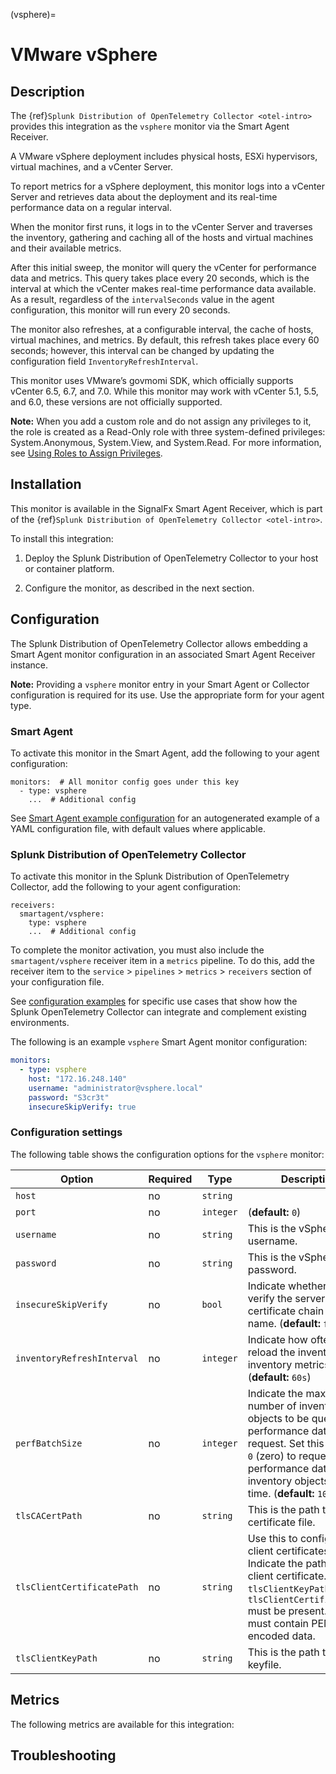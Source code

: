 (vsphere)=

# VMware vSphere

<meta name="description" content="Documentation on the vsphere monitor">


## Description

The {ref}`Splunk Distribution of OpenTelemetry Collector <otel-intro>` provides this integration as the `vsphere` monitor via the Smart Agent Receiver.

A VMware vSphere deployment includes physical hosts, ESXi hypervisors, virtual machines, and a vCenter Server.

To report metrics for a vSphere deployment, this monitor logs into a vCenter Server and retrieves data about the deployment and its real-time performance data on a regular interval.

When the monitor first runs, it logs in to the vCenter Server and traverses the inventory, gathering and caching all of the hosts and virtual machines and their available metrics.

After this initial sweep, the monitor will query the vCenter for performance data and metrics. This query takes place every 20 seconds, which is the interval at which the vCenter makes real-time performance data available. As a result, regardless of the `intervalSeconds` value in the agent configuration, this monitor will run every 20 seconds.

The monitor also refreshes, at a configurable interval, the cache of hosts, virtual machines, and metrics. By default, this refresh takes place every 60 seconds; however, this interval can be changed by updating the configuration field `InventoryRefreshInterval`.

This monitor uses VMware’s govmomi SDK, which officially supports vCenter 6.5, 6.7, and 7.0. While this monitor may work with vCenter 5.1, 5.5, and 6.0, these versions are not officially supported.

**Note:** When you add a custom role and do not assign any privileges to it, the role is created as a Read-Only role with three system-defined privileges: System.Anonymous, System.View, and System.Read. For more information, see <a href="https://docs.vmware.com/en/VMware-vSphere/7.0/com.vmware.vsphere.security.doc/GUID-18071E9A-EED1-4968-8D51-E0B4F526FDA3.html" target="_blank">Using Roles to Assign Privileges</a>.


## Installation

This monitor is available in the SignalFx Smart Agent Receiver, which is part of the {ref}`Splunk Distribution of OpenTelemetry Collector <otel-intro>`.

To install this integration:

1. Deploy the Splunk Distribution of OpenTelemetry Collector to your host or container platform.

2. Configure the monitor, as described in the next section.


## Configuration

The Splunk Distribution of OpenTelemetry Collector allows embedding a Smart Agent monitor configuration in an associated Smart Agent Receiver instance.

**Note:** Providing a `vsphere` monitor entry in your Smart Agent or Collector configuration is required for its use. Use the appropriate form for your agent type.

### Smart Agent

To activate this monitor in the Smart Agent, add the following to your agent configuration:

```
monitors:  # All monitor config goes under this key
  - type: vsphere
    ...  # Additional config
```

See <a href="https://docs.splunk.com/Observability/gdi/smart-agent/smart-agent-resources.html#configure-the-smart-agent" target="_blank">Smart Agent example configuration</a> for an autogenerated example of a YAML configuration file, with default values where applicable.

### Splunk Distribution of OpenTelemetry Collector

To activate this monitor in the Splunk Distribution of OpenTelemetry Collector, add the following to your agent configuration:

```
receivers:
  smartagent/vsphere:
    type: vsphere
    ...  # Additional config
```

To complete the monitor activation, you must also include the `smartagent/vsphere` receiver item in a `metrics` pipeline. To do this, add the receiver item to the `service` > `pipelines` > `metrics` > `receivers` section of your configuration file.

See <a href="https://github.com/signalfx/splunk-otel-collector/tree/main/examples" target="_blank">configuration examples</a> for specific use cases that show how the Splunk OpenTelemetry Collector can integrate and complement existing environments.

The following is an example `vsphere` Smart Agent monitor configuration:

```yaml
monitors:
  - type: vsphere
    host: "172.16.248.140"
    username: "administrator@vsphere.local"
    password: "S3cr3t"
    insecureSkipVerify: true
```

### Configuration settings

The following table shows the configuration options for the `vsphere` monitor:

| Option | Required | Type | Description |
| --- | --- | --- | --- |
| `host` | no | `string` |  |
| `port` | no | `integer` |  (**default:** `0`) |
| `username` | no | `string` | This is the vSphere username. |
| `password` | no | `string` | This is the vSphere password. |
| `insecureSkipVerify` | no | `bool` | Indicate whether we verify the server's certificate chain and host name. (**default:** `false`) |
| `inventoryRefreshInterval` | no | `integer` | Indicate how often to reload the inventory and inventory metrics. (**default:** `60s`) |
| `perfBatchSize` | no | `integer` | Indicate the maximum number of inventory objects to be queried for performance data per request. Set this value to `0` (zero) to request performance data for all inventory objects at a time. (**default:** `10`) |
| `tlsCACertPath` | no | `string` | This is the path to the CA certificate file. |
| `tlsClientCertificatePath` | no | `string` | Use this to configure client certificates. Indicate the path to the client certificate. Both `tlsClientKeyPath` and `tlsClientCertificatePath` must be present. The files must contain PEM encoded data. |
| `tlsClientKeyPath` | no | `string` | This is the path to the keyfile. |

## Metrics

The following metrics are available for this integration:

<div class="metrics-yaml" url="https://raw.githubusercontent.com/signalfx/integrations/master/vsphere/metrics.yaml"></div>

## Troubleshooting

```{include} /_includes/troubleshooting.md
```